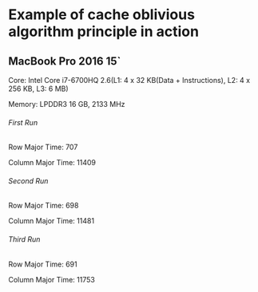 # Example of cache oblivious algorithm principle in action

## MacBook Pro 2016 15`
Core: Intel Core i7-6700HQ 2.6(L1: 4 x 32 KB(Data + Instructions), L2: 4 x 256 KB, L3: 6 MB)

Memory: LPDDR3 16 GB, 2133 MHz

###### First Run 
Row Major Time: 707

Column Major Time: 11409

###### Second Run 
Row Major Time: 698

Column Major Time: 11481


###### Third Run 
Row Major Time: 691

Column Major Time: 11753
